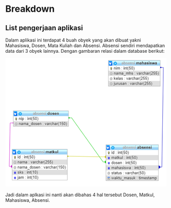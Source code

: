 # Breakdown

## List pengerjaan aplikasi

Dalam aplikasi ini terdapat 4 buah obyek yang akan dibuat yakni Mahasiswa, Dosen, Mata Kuliah dan Absensi. Absensi sendiri mendapatkan data dari 3 obyek lainnya. Dengan gambaran relasi dalam database berikut:

![Relasi dalam Database](.gitbook/assets/image.png)

Jadi dalam aplkasi ini nanti akan dibahas 4 hal tersebut Dosen, Matkul, Mahasiswa, Absensi.

